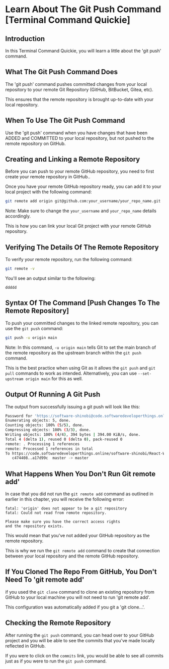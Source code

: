 # Learn About The Git Push Command [Terminal Command Quickie]

## Introduction

In this Terminal Command Quickie, you will learn a little about the 'git push' command.

## What The Git Push Command Does

The 'git push' command pushes committed changes from your local repository to your remote Git Repository (GitHub, BitBucket, Gitea, etc).

This ensures that the remote repository is brought up-to-date with your local repository.

## When To Use The Git Push Command

Use the 'git push' command when you have changes that have been ADDED and COMMITTED to your local repository, but not pushed to the remote repository on GitHub.

## Creating and Linking a Remote Repository

Before you can push to your remote GitHub repository, you need to first create your remote repository in GitHub..

Once you have your remote GitHub repository ready, you can add it to your local project with the following command:

```bash
git remote add origin git@github.com:your_username/your_repo_name.git
```

Note: Make sure to change the `your_username` and `your_repo_name` details accordingly.

This is how you can link your local Git project with your remote GitHub repository.

## Verifying The Details Of The Remote Repository

To verify your remote repository, run the following command:

```bash
git remote -v
```

You'll see an output similar to the following:

```
ddddd
```

## Syntax Of The Command [Push Changes To The Remote Repository]

To push your committed changes to the linked remote repository, you can use the `git push` command:

```bash
git push -u origin main
```
Note: In this command, `-u origin main` tells Git to set the main branch of the remote repository as the upstream branch within the `git push` command.

This is the best practice when using Git as it allows the `git push` and `git pull` commands to work as intended. Alternatively, you can use `--set-upstream origin main` for this as well. 

## Output Of Running A Git Push

The output from successfully issuing a git push will look like this:

```bash
Password for 'https://software-shinobi@code.softwaredeveloperthings.online': 
Enumerating objects: 5, done.
Counting objects: 100% (5/5), done.
Compressing objects: 100% (3/3), done.
Writing objects: 100% (4/4), 394 bytes | 394.00 KiB/s, done.
Total 4 (delta 1), reused 0 (delta 0), pack-reused 0
remote: . Processing 1 references
remote: Processed 1 references in total
To https://code.softwaredeveloperthings.online/software-shinobi/React-Weather.git
   c474408..a17d99c  master -> master
```

## What Happens When You Don't Run Git remote add'

In case that you did not run the `git remote add` command as outlined in earlier in this chapter, you will receive the following error:

```
fatal: 'origin' does not appear to be a git repository
fatal: Could not read from remote repository.

Please make sure you have the correct access rights
and the repository exists.
```

This would mean that you've not added your GitHub repository as the remote repository.

This is why we run the `git remote add` command to create that connection between your local repository and the remote GitHub repository.

## If You Cloned The Repo From GitHub, You Don't Need To 'git remote add'

if you used the `git clone` command to clone an existing repository from GitHub to your local machine you will not need to run 'git remote add'.

This configuration was automatically added if you git a 'git clone...'.

## Checking the Remote Repository

After running the `git push` command, you can head over to your GitHub project and you will be able to see the commits that you've made locally reflected in GitHub.

If you were to click on the `commits` link, you would be able to see all commits just as if you were to run the `git push` command.
